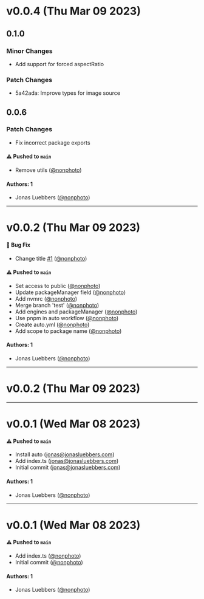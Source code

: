 # v0.0.4 (Thu Mar 09 2023)

## 0.1.0

### Minor Changes

- Add support for forced aspectRatio

### Patch Changes

- 5a42ada: Improve types for image source

## 0.0.6

### Patch Changes

- Fix incorrect package exports

#### ⚠️ Pushed to `main`

- Remove utils ([@nonphoto](https://github.com/nonphoto))

#### Authors: 1

- Jonas Luebbers ([@nonphoto](https://github.com/nonphoto))

---

# v0.0.2 (Thu Mar 09 2023)

#### 🐛 Bug Fix

- Change title [#1](https://github.com/nonphoto/sanity-image/pull/1) ([@nonphoto](https://github.com/nonphoto))

#### ⚠️ Pushed to `main`

- Set access to public ([@nonphoto](https://github.com/nonphoto))
- Update packageManager field ([@nonphoto](https://github.com/nonphoto))
- Add nvmrc ([@nonphoto](https://github.com/nonphoto))
- Merge branch 'test' ([@nonphoto](https://github.com/nonphoto))
- Add engines and packageManager ([@nonphoto](https://github.com/nonphoto))
- Use pnpm in auto workflow ([@nonphoto](https://github.com/nonphoto))
- Create auto.yml ([@nonphoto](https://github.com/nonphoto))
- Add scope to package name ([@nonphoto](https://github.com/nonphoto))

#### Authors: 1

- Jonas Luebbers ([@nonphoto](https://github.com/nonphoto))

---

# v0.0.2 (Thu Mar 09 2023)

---

# v0.0.1 (Wed Mar 08 2023)

#### ⚠️ Pushed to `main`

- Install auto (jonas@jonasluebbers.com)
- Add index.ts (jonas@jonasluebbers.com)
- Initial commit (jonas@jonasluebbers.com)

#### Authors: 1

- Jonas Luebbers ([@nonphoto](https://github.com/nonphoto))

---

# v0.0.1 (Wed Mar 08 2023)

#### ⚠️ Pushed to `main`

- Add index.ts ([@nonphoto](https://github.com/nonphoto))
- Initial commit ([@nonphoto](https://github.com/nonphoto))

#### Authors: 1

- Jonas Luebbers ([@nonphoto](https://github.com/nonphoto))
